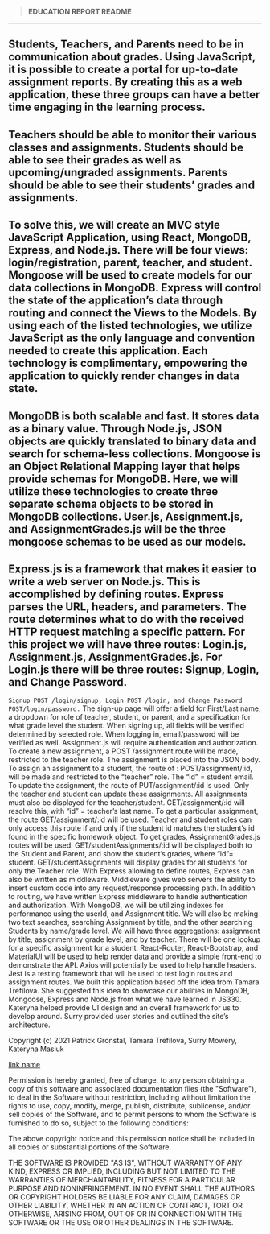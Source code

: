 >**EDUCATION REPORT README**
***
Students, Teachers, and Parents need to be in communication about grades. Using JavaScript, it is possible to create a portal for up-to-date assignment reports. By creating this as a web application, these three groups can have a better time engaging in the learning process.
---
Teachers should be able to monitor their various classes and assignments. Students should be able to see their grades as well as upcoming/ungraded assignments. Parents should be able to see their students’ grades and assignments.
---
To solve this, we will create an MVC style JavaScript Application, using React, MongoDB, Express, and Node.js. There will be four views: login/registration, parent, teacher, and student. Mongoose will be used to create models for our data collections in MongoDB. Express will control the state of the application’s data through routing and connect the Views to the Models. By using each of the listed technologies, we utilize JavaScript as the only language and convention needed to create this application. Each technology is complimentary, empowering the application to quickly render changes in data state.
---
MongoDB is both scalable and fast. It stores data as a binary value. Through Node.js, JSON objects are quickly translated to binary data and search for schema-less collections. Mongoose is an Object Relational Mapping layer that helps provide schemas for MongoDB. Here, we will utilize these technologies to create three separate schema objects to be stored in MongoDB collections. User.js, Assignment.js, and AssignmentGrades.js will be the three mongoose schemas to be used as our models.
---
Express.js is a framework that makes it easier to write a web server on Node.js. This is accomplished by defining routes. Express parses the URL, headers, and parameters. The route determines what to do with the received HTTP request matching a specific pattern. For this project we will have three routes: Login.js, Assignment.js, AssignmentGrades.js.
For Login.js there will be three routes: Signup, Login, and Change Password.
---
`Signup POST /login/signup, Login POST /login, and Change Password POST/login/password.` The sign-up page will offer a field for First/Last name, a dropdown for role of teacher, student, or parent, and a specification for what grade level the student. When signing up, all fields will be verified determined by selected role. When logging in, email/password will be verified as well. Assignment.js will require authentication and authorization. To create a new assignment, a POST /assignment route will be made, restricted to the teacher role. The assignment is placed into the JSON body. To assign an assignment to a student, the route of : POST/assignment/:id, will be made and restricted to the “teacher” role. The “id” = student email. To update the assignment, the route of PUT/assignment/:id is used. Only the teacher and student can update these assignments. All assignments must also be displayed for the teacher/student. GET/assignment/:id will resolve this, with “id” = teacher’s last name. To get a particular assignment, the route GET/assignment/:id will be used. Teacher and student roles can only access this route if and only if the student id matches the student’s id found in the specific homework object. To get grades, AssignmentGrades.js routes will be used. GET/studentAssignments/:id will be displayed both to the Student and Parent, and show the student’s grades, where “id”= student. GET/studentAssignments will display grades for all students for only the Teacher role. With Express allowing to define routes, Express can also be written as middleware. Middleware gives web servers the ability to insert custom code into any request/response processing path. In addition to routing, we have written Express middleware to handle authentication and authorization. With MongoDB, we will be utilizing indexes for performance using the userId, and Assignment title. We will also be making two text searches, searching Assignment by title, and the other searching Students by name/grade level. We will have three aggregations: assignment by title, assignment by grade level, and by teacher. There will be one lookup for a specific assignment for a student. React-Router, React-Bootstrap, and MaterialUI will be used to help render data and provide a simple front-end to demonstrate the API. Axios will potentially be used to help handle headers. Jest is a testing framework that will be used to test login routes and assignment routes. We built this application based off the idea from Tamara Trefilova. She suggested this idea to showcase our abilities in MongoDB, Mongoose, Express and Node.js from what we have learned in JS330. Kateryna helped provide UI design and an overall framework for us to develop around. Surry provided user stories and outlined the site’s architecture.

Copyright (c) 2021 Patrick Gronstal, Tamara Trefilova, Surry Mowery, Kateryna Masiuk

[link name](targetURL "Link title")

Permission is hereby granted, free of charge, to any person obtaining a copy of this software and associated documentation files (the "Software"), to deal in the Software without restriction, including without limitation the rights to use, copy, modify, merge, publish, distribute, sublicense, and/or sell copies of the Software, and to permit persons to whom the Software is furnished to do so, subject to the following conditions:

The above copyright notice and this permission notice shall be included in all copies or substantial portions of the Software.

THE SOFTWARE IS PROVIDED "AS IS", WITHOUT WARRANTY OF ANY KIND, EXPRESS OR IMPLIED, INCLUDING BUT NOT LIMITED TO THE WARRANTIES OF MERCHANTABILITY, FITNESS FOR A PARTICULAR PURPOSE AND NONINFRINGEMENT. IN NO EVENT SHALL THE AUTHORS OR COPYRIGHT HOLDERS BE LIABLE FOR ANY CLAIM, DAMAGES OR OTHER LIABILITY, WHETHER IN AN ACTION OF CONTRACT, TORT OR OTHERWISE, ARISING FROM, OUT OF OR IN CONNECTION WITH THE SOFTWARE OR THE USE OR OTHER DEALINGS IN THE SOFTWARE.
